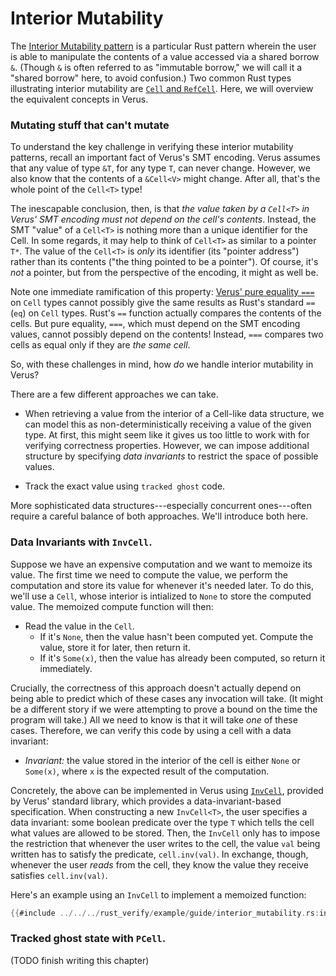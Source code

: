 # Interior Mutability

The [Interior Mutability pattern](https://doc.rust-lang.org/book/ch15-05-interior-mutability.html)
is a particular Rust pattern wherein the user is able to manipulate the contents of a value
accessed via a shared borrow `&`. (Though `&` is often referred to as "immutable borrow,"
we will call it a "shared borrow" here, to avoid confusion.)
Two common Rust types illustrating interior mutability are
[`Cell` and `RefCell`](https://doc.rust-lang.org/std/cell/).
Here, we will overview the equivalent concepts in Verus.

### Mutating stuff that can't mutate

To understand the key challenge in verifying these interior mutability patterns,
recall an important fact of Verus's SMT encoding. Verus assumes that any value of type `&T`,
for any type `T`, can never change. However, we also know that the contents of a
`&Cell<V>` might change. After all, that's the whole point of the `Cell<T>` type!

The inescapable conclusion, then, is that
_the value taken by a `Cell<T>` in Verus' SMT encoding must not depend on the cell's contents_.
Instead, the SMT "value" of a `Cell<T>` is nothing more than a unique identifier for the Cell.
In some regards, it may help to think of `Cell<T>` as similar to a pointer `T*`.
The value of the `Cell<T>` is _only_ its identifier (its "pointer address") rather than
its contents ("the thing pointed to be a pointer"). Of course, it's _not_ a pointer, but
from the perspective of the encoding, it might as well be.

Note one immediate ramification of this property:
[Verus' pure equality `===`](./equality.md) on `Cell` types cannot possibly
give the same results as Rust's standard `==` (`eq`) on `Cell` types.
Rust's `==` function actually compares the contents of the cells.
But pure equality, `===`, which must depend on the SMT encoding values,
cannot possibly depend on the contents!
Instead, `===` compares two cells as equal only if they are _the same cell_.

So, with these challenges in mind, how _do_ we handle interior mutability in Verus?

There are a few different approaches we can take.

 * When retrieving a value from the interior of a Cell-like data structure, we can model
   this as non-deterministically receiving a value of the given type.
   At first, this might seem like it gives us too little to work with for verifying
   correctness properties. However, we can impose additional structure by specifying
   _data invariants_ to restrict the space of possible values.

 * Track the exact value using `tracked ghost` code.

More sophisticated data structures---especially concurrent ones---often require a careful
balance of both approaches. We'll introduce both here.

### Data Invariants with `InvCell`.

Suppose we have an expensive computation and we want to memoize its value. The first time
we need to compute the value, we perform the computation and store its value for whenever
it's needed later. To do this, we'll use a `Cell`, whose interior is intialized to `None`
to store the computed value.
The memoized compute function will then:

 * Read the value in the `Cell`.
   * If it's `None`, then the value hasn't been computed yet.
     Compute the value, store it for later, then return it.
   * If it's `Some(x)`, then the value has already been computed,
     so return it immediately.

Crucially, the correctness of this approach doesn't actually depend on being able to
predict which of these cases any invocation will take. (It might be a different story if
we were attempting to prove a bound on the time the program will take.)
All we need to know is that it will take _one_ of these cases.
Therefore, we can verify this code by using a cell with a data invariant:

 * _Invariant:_ the value stored in the interior of the cell is either `None` or `Some(x)`,
   where `x` is the expected result of the computation.

Concretely, the above can be implemented in Verus using
[`InvCell`](https://verus-lang.github.io/verus/verusdoc/vstd/cell/struct.InvCell.html),
provided by Verus' standard library, which provides a data-invariant-based specification.
When constructing a new `InvCell<T>`, the user specifies a data invariant: some boolean predicate
over the type `T` which tells the cell what values are allowed to be stored.
Then, the `InvCell` only has to impose the restriction that whenever the user writes to the cell,
the value `val` being written has to satisfy the predicate, `cell.inv(val)`.
In exchange, though, whenever the user _reads_ from the cell, they know the value they
receive satisfies `cell.inv(val)`.

Here's an example using an `InvCell` to implement a memoized function:

```rust
{{#include ../../../rust_verify/example/guide/interior_mutability.rs:inv_cell_example}}
```

### Tracked ghost state with `PCell`.

(TODO finish writing this chapter)


